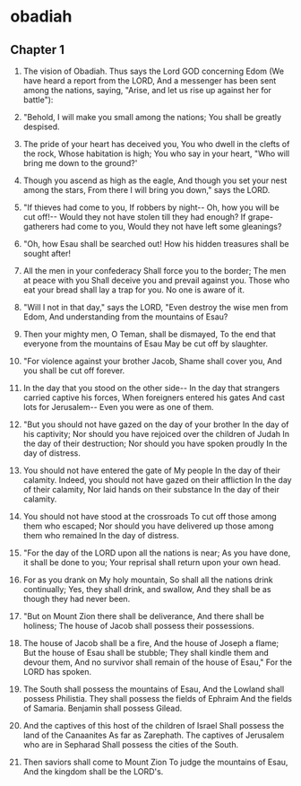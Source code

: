 # obadiah

## Chapter 1

1. The vision of Obadiah. Thus says the Lord GOD concerning Edom (We have heard a report from the LORD, And a messenger has been sent among the nations, saying, "Arise, and let us rise up against her for battle"):

2. "Behold, I will make you small among the nations; You shall be greatly despised.

3. The pride of your heart has deceived you, You who dwell in the clefts of the rock, Whose habitation is high; You who say in your heart, "Who will bring me down to the ground?'

4. Though you ascend as high as the eagle, And though you set your nest among the stars, From there I will bring you down," says the LORD.

5. "If thieves had come to you, If robbers by night-- Oh, how you will be cut off!-- Would they not have stolen till they had enough? If grape-gatherers had come to you, Would they not have left some gleanings?

6. "Oh, how Esau shall be searched out! How his hidden treasures shall be sought after!

7. All the men in your confederacy Shall force you to the border; The men at peace with you Shall deceive you and prevail against you. Those who eat your bread shall lay a trap for you. No one is aware of it.

8. "Will I not in that day," says the LORD, "Even destroy the wise men from Edom, And understanding from the mountains of Esau?

9. Then your mighty men, O Teman, shall be dismayed, To the end that everyone from the mountains of Esau May be cut off by slaughter.

10. "For violence against your brother Jacob, Shame shall cover you, And you shall be cut off forever.

11. In the day that you stood on the other side-- In the day that strangers carried captive his forces, When foreigners entered his gates And cast lots for Jerusalem-- Even you were as one of them.

12. "But you should not have gazed on the day of your brother In the day of his captivity; Nor should you have rejoiced over the children of Judah In the day of their destruction; Nor should you have spoken proudly In the day of distress.

13. You should not have entered the gate of My people In the day of their calamity. Indeed, you should not have gazed on their affliction In the day of their calamity, Nor laid hands on their substance In the day of their calamity.

14. You should not have stood at the crossroads To cut off those among them who escaped; Nor should you have delivered up those among them who remained In the day of distress.

15. "For the day of the LORD upon all the nations is near; As you have done, it shall be done to you; Your reprisal shall return upon your own head.

16. For as you drank on My holy mountain, So shall all the nations drink continually; Yes, they shall drink, and swallow, And they shall be as though they had never been.

17. "But on Mount Zion there shall be deliverance, And there shall be holiness; The house of Jacob shall possess their possessions.

18. The house of Jacob shall be a fire, And the house of Joseph a flame; But the house of Esau shall be stubble; They shall kindle them and devour them, And no survivor shall remain of the house of Esau," For the LORD has spoken.

19. The South shall possess the mountains of Esau, And the Lowland shall possess Philistia. They shall possess the fields of Ephraim And the fields of Samaria. Benjamin shall possess Gilead.

20. And the captives of this host of the children of Israel Shall possess the land of the Canaanites As far as Zarephath. The captives of Jerusalem who are in Sepharad Shall possess the cities of the South.

21. Then saviors shall come to Mount Zion To judge the mountains of Esau, And the kingdom shall be the LORD's.

